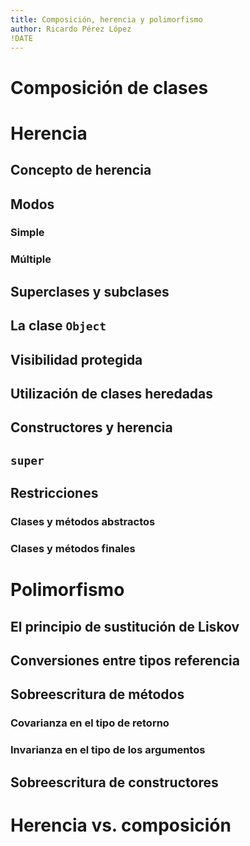 ```yaml
---
title: Composición, herencia y polimorfismo
author: Ricardo Pérez López
!DATE
---
```


# Composición de clases

# Herencia

## Concepto de herencia

## Modos

### Simple

### Múltiple

## Superclases y subclases

## La clase `Object`

## Visibilidad protegida

## Utilización de clases heredadas

## Constructores y herencia

## `super`

## Restricciones

### Clases y métodos abstractos

### Clases y métodos finales

# Polimorfismo

## El principio de sustitución de Liskov

## Conversiones entre tipos referencia

## Sobreescritura de métodos

### Covarianza en el tipo de retorno

### Invarianza en el tipo de los argumentos

## Sobreescritura de constructores

# Herencia vs. composición

